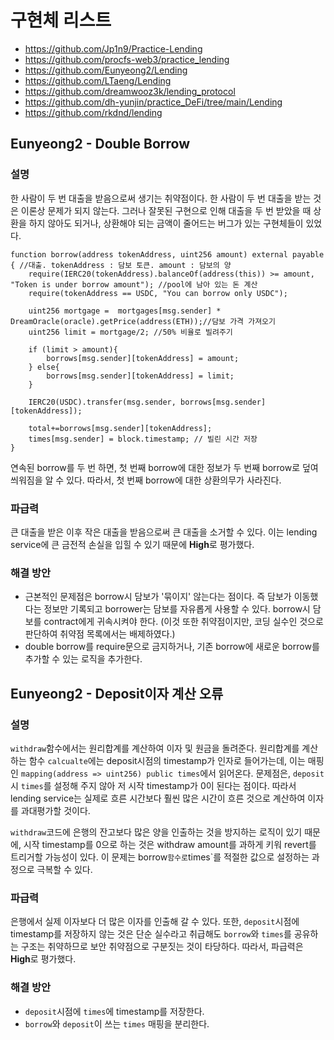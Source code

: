 # 구현체 리스트
- https://github.com/Jp1n9/Practice-Lending
- https://github.com/procfs-web3/practice_lending
- https://github.com/Eunyeong2/Lending
- https://github.com/LTaeng/Lending
- https://github.com/dreamwooz3k/lending_protocol
- https://github.com/dh-yunjin/practice_DeFi/tree/main/Lending
- https://github.com/rkdnd/lending

## Eunyeong2 - Double Borrow
### 설명
한 사람이 두 번 대출을 받음으로써 생기는 취약점이다. 한 사람이 두 번 대출을 받는 것은 이론상 문제가 되지 않는다. 그러나 잘못된 구현으로 인해 대출을 두 번 받았을 때 상환을 하지 않아도 되거나, 상환해야 되는 금액이 줄어드는 버그가 있는 구현체들이 있었다.

```solidity
function borrow(address tokenAddress, uint256 amount) external payable { //대출. tokenAddress : 담보 토큰. amount : 담보의 양
    require(IERC20(tokenAddress).balanceOf(address(this)) >= amount, "Token is under borrow amount"); //pool에 남아 있는 돈 계산
    require(tokenAddress == USDC, "You can borrow only USDC");
    
    uint256 mortgage =  mortgages[msg.sender] * DreamOracle(oracle).getPrice(address(ETH));//담보 가격 가져오기
    uint256 limit = mortgage/2; //50% 비율로 빌려주기

    if (limit > amount){
        borrows[msg.sender][tokenAddress] = amount;
    } else{
        borrows[msg.sender][tokenAddress] = limit;
    }

    IERC20(USDC).transfer(msg.sender, borrows[msg.sender][tokenAddress]);

    total+=borrows[msg.sender][tokenAddress];
    times[msg.sender] = block.timestamp; // 빌린 시간 저장
}
```

연속된 borrow를 두 번 하면, 첫 번째 borrow에 대한 정보가 두 번째 borrow로 덮여씌워짐을 알 수 있다. 따라서, 첫 번째 borrow에 대한 상환의무가 사라진다.

### 파급력
큰 대출을 받은 이후 작은 대출을 받음으로써 큰 대출을 소거할 수 있다. 이는 lending service에 큰 금전적 손실을 입힐 수 있기 때문에 **High**로 평가했다.

### 해결 방안
- 근본적인 문제점은 borrow시 담보가 '묶이지' 않는다는 점이다. 즉 담보가 이동했다는 정보만 기록되고 borrower는 담보를 자유롭게 사용할 수 있다. borrow시 담보를 contract에게 귀속시켜야 한다. (이것 또한 취약점이지만, 코딩 실수인 것으로 판단하여 취약점 목록에서는 배제하였다.)
- double borrow를 require문으로 금지하거나, 기존 borrow에 새로운 borrow를 추가할 수 있는 로직을 추가한다.

## Eunyeong2 - Deposit이자 계산 오류
### 설명
`withdraw`함수에서는 원리합계를 계산하여 이자 및 원금을 돌려준다. 원리합계를 계산하는 함수 `calcualte`에는 deposit시점의 timestamp가 인자로 들어가는데, 이는 매핑인 `mapping(address => uint256) public times`에서 읽어온다. 문제점은, `deposit` 시 `times`를 설정해 주지 않아 저 시작 timestamp가 0이 된다는 점이다. 따라서 lending service는 실제로 흐른 시간보다 훨씬 많은 시간이 흐른 것으로 계산하여 이자를 과대평가할 것이다. 

`withdraw`코드에 은행의 잔고보다 많은 양을 인출하는 것을 방지하는 로직이 있기 때문에, 시작 timestamp를 0으로 하는 것은 withdraw amount를 과하게 키워 revert를 트리거할 가능성이 있다. 이 문제는 borrow` 함수로 `times`를 적절한 값으로 설정하는 과정으로 극복할 수 있다.

### 파급력
은행에서 실제 이자보다 더 많은 이자를 인출해 갈 수 있다. 또한, `deposit`시점에 timestamp를 저장하지 않는 것은 단순 실수라고 취급해도 `borrow`와 `times`를 공유하는 구조는 취약하므로 보안 취약점으로 구분짓는 것이 타당하다. 따라서, 파급력은 **High**로 평가했다. 

### 해결 방안
- `deposit`시점에 `times`에 timestamp를 저장한다.
- `borrow`와 `deposit`이 쓰는 `times` 매핑을 분리한다.